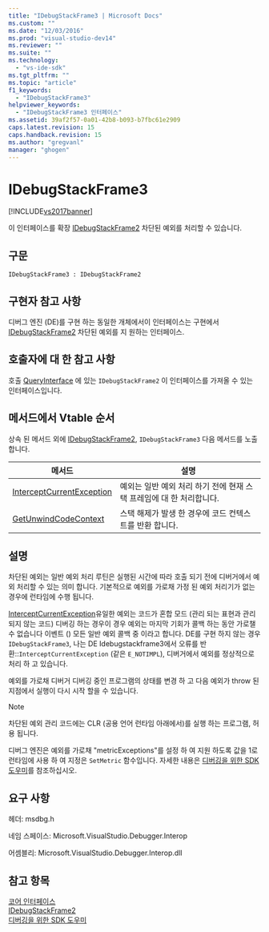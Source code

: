 ```yaml
---
title: "IDebugStackFrame3 | Microsoft Docs"
ms.custom: ""
ms.date: "12/03/2016"
ms.prod: "visual-studio-dev14"
ms.reviewer: ""
ms.suite: ""
ms.technology: 
  - "vs-ide-sdk"
ms.tgt_pltfrm: ""
ms.topic: "article"
f1_keywords: 
  - "IDebugStackFrame3"
helpviewer_keywords: 
  - "IDebugStackFrame3 인터페이스"
ms.assetid: 39af2f57-0a01-42b8-b093-b7fbc61e2909
caps.latest.revision: 15
caps.handback.revision: 15
ms.author: "gregvanl"
manager: "ghogen"
---
```

# IDebugStackFrame3
[!INCLUDE[vs2017banner](../../../code-quality/includes/vs2017banner.md)]

이 인터페이스를 확장 [IDebugStackFrame2](../../../extensibility/debugger/reference/idebugstackframe2.md) 차단된 예외를 처리할 수 있습니다.  
  
## 구문  
  
```  
IDebugStackFrame3 : IDebugStackFrame2  
```  
  
## 구현자 참고 사항  
 디버그 엔진 \(DE\)를 구현 하는 동일한 개체에서이 인터페이스는 구현에서 [IDebugStackFrame2](../../../extensibility/debugger/reference/idebugstackframe2.md) 차단된 예외를 지 원하는 인터페이스.  
  
## 호출자에 대 한 참고 사항  
 호출 [QueryInterface](/visual-cpp/atl/queryinterface) 에 있는 `IDebugStackFrame2` 이 인터페이스를 가져올 수 있는 인터페이스입니다.  
  
## 메서드에서 Vtable 순서  
 상속 된 메서드 외에 [IDebugStackFrame2](../../../extensibility/debugger/reference/idebugstackframe2.md), `IDebugStackFrame3` 다음 메서드를 노출 합니다.  
  
|메서드|설명|  
|---------|--------|  
|[InterceptCurrentException](../../../extensibility/debugger/reference/idebugstackframe3-interceptcurrentexception.md)|예외는 일반 예외 처리 하기 전에 현재 스택 프레임에 대 한 처리합니다.|  
|[GetUnwindCodeContext](../../../extensibility/debugger/reference/idebugstackframe3-getunwindcodecontext.md)|스택 해제가 발생 한 경우에 코드 컨텍스트를 반환 합니다.|  
  
## 설명  
 차단된 예외는 일반 예외 처리 루틴은 실행된 시간에 따라 호출 되기 전에 디버거에서 예외 처리할 수 있는 의미 합니다.  기본적으로 예외를 가로채 가정 된 예외 처리기가 없는 경우에 런타임에 수행 됩니다.  
  
 [InterceptCurrentException](../../../extensibility/debugger/reference/idebugstackframe3-interceptcurrentexception.md)유일한 예외는 코드가 혼합 모드 \(관리 되는 표현과 관리 되지 않는 코드\) 디버깅 하는 경우이 경우 예외는 마지막 기회가 콜백 하는 동안 가로챌 수 없습니다 이벤트 \(\) 모든 일반 예외 콜백 중 이라고 합니다.  DE를 구현 하지 않는 경우 `IDebugStackFrame3`, 나는 DE Idebugstackframe3에서 오류를 반환::`InterceptCurrentException` \(같은 `E_NOTIMPL`\), 디버거에서 예외를 정상적으로 처리 하 고 있습니다.  
  
 예외를 가로채 디버거 디버깅 중인 프로그램의 상태를 변경 하 고 다음 예외가 throw 된 지점에서 실행이 다시 시작 할을 수 있습니다.  
  
> [!NOTE]
>  차단된 예외 관리 코드에는 CLR \(공용 언어 런타임 아래에서\)를 실행 하는 프로그램, 허용 됩니다.  
  
 디버그 엔진은 예외를 가로채 "metricExceptions"를 설정 하 여 지원 하도록 값을 1로 런타임에 사용 하 여 지정은 `SetMetric` 함수입니다.  자세한 내용은 [디버깅을 위한 SDK 도우미](../../../extensibility/debugger/reference/sdk-helpers-for-debugging.md)를 참조하십시오.  
  
## 요구 사항  
 헤더: msdbg.h  
  
 네임 스페이스: Microsoft.VisualStudio.Debugger.Interop  
  
 어셈블리: Microsoft.VisualStudio.Debugger.Interop.dll  
  
## 참고 항목  
 [코어 인터페이스](../../../extensibility/debugger/reference/core-interfaces.md)   
 [IDebugStackFrame2](../../../extensibility/debugger/reference/idebugstackframe2.md)   
 [디버깅을 위한 SDK 도우미](../../../extensibility/debugger/reference/sdk-helpers-for-debugging.md)
